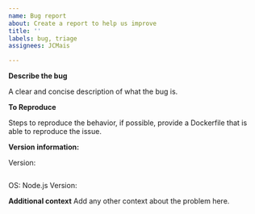 ```yaml
---
name: Bug report
about: Create a report to help us improve
title: ''
labels: bug, triage
assignees: JCMais

---
```


**Describe the bug**

A clear and concise description of what the bug is.

**To Reproduce**

Steps to reproduce the behavior, if possible, provide a Dockerfile that is able to reproduce the issue.

**Version information:**

<!---
If the addon was installed, please run the following inside the directory you installed it:

node -e "console.log(require('node-libcurl').Curl.getVersionInfoString())"

And paste in the code block below
--->
Version:
```
```

OS:
Node.js Version:

**Additional context**
Add any other context about the problem here.
